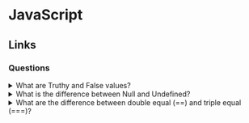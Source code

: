 # JavaScript

## Links

### Questions

<details>
  <summary>What are Truthy and False values?</summary>

  What are Truthy and False values?

  Falsy values:

  false, 0, “”, undefined, NaN

  Truthy values:

  Truthy values are everything except falsy values.
</details>

<details>
  <summary>What is the difference between Null and Undefined?</summary>

  Undefined can be found in different ways. Such as for not setting value, accessing elements or proper which do not exist.

  For null a value, we will have to set it.
</details>

<details>
  <summary>What are the difference between double equal (==) and triple equal (===)?</summary>

  Triple(===) check the value and type both.

  Double(==) convert type and after that compare values. At the time of converting and, comparing it follows its own rules.
</details>
